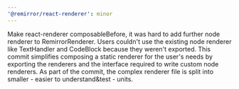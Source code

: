 ```yaml
---
'@remirror/react-renderer': minor
---
```


Make react-renderer composableBefore, it was hard to add further node renderer to RemirrorRenderer. Users couldn't use the existing node renderer like TextHandler and CodeBlock because they weren't exported. This commit simplifies composing a static renderer for the user's needs by exporting the renderers and the interface required to write custom node renderers. As part of the commit, the complex renderer file is split into smaller - easier to understand&test - units.
